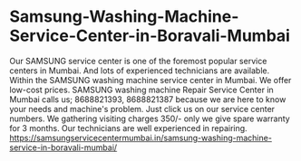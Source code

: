 # Samsung-Washing-Machine-Service-Center-in-Boravali-Mumbai
Our SAMSUNG service center is one of the foremost popular service centers in Mumbai. And lots of experienced technicians are available. Within the SAMSUNG washing machine service center in Mumbai. We offer low-cost prices. SAMSUNG washing machine Repair Service Center in Mumbai calls us; 8688821393, 8688821387 because we are here to know your needs and machine's problem. Just click us on our service center numbers. We gathering visiting charges 350/- only we give spare warranty for 3 months. Our technicians are well experienced in repairing.  https://samsungservicecentermumbai.in/samsung-washing-machine-service-in-boravali-mumbai/
